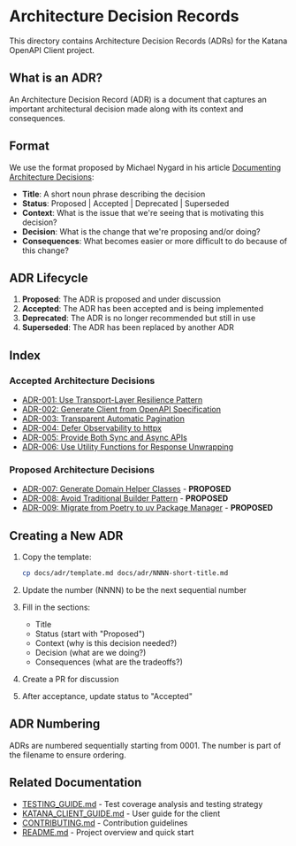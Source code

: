 # Architecture Decision Records

This directory contains Architecture Decision Records (ADRs) for the Katana OpenAPI
Client project.

## What is an ADR?

An Architecture Decision Record (ADR) is a document that captures an important
architectural decision made along with its context and consequences.

## Format

We use the format proposed by Michael Nygard in his article
[Documenting Architecture Decisions](https://cognitect.com/blog/2011/11/15/documenting-architecture-decisions):

- **Title**: A short noun phrase describing the decision
- **Status**: Proposed | Accepted | Deprecated | Superseded
- **Context**: What is the issue that we're seeing that is motivating this decision?
- **Decision**: What is the change that we're proposing and/or doing?
- **Consequences**: What becomes easier or more difficult to do because of this change?

## ADR Lifecycle

1. **Proposed**: The ADR is proposed and under discussion
1. **Accepted**: The ADR has been accepted and is being implemented
1. **Deprecated**: The ADR is no longer recommended but still in use
1. **Superseded**: The ADR has been replaced by another ADR

## Index

### Accepted Architecture Decisions

- [ADR-001: Use Transport-Layer Resilience Pattern](0001-transport-layer-resilience.md)
- [ADR-002: Generate Client from OpenAPI Specification](0002-openapi-code-generation.md)
- [ADR-003: Transparent Automatic Pagination](0003-transparent-pagination.md)
- [ADR-004: Defer Observability to httpx](0004-defer-observability-to-httpx.md)
- [ADR-005: Provide Both Sync and Async APIs](0005-sync-async-apis.md)
- [ADR-006: Use Utility Functions for Response Unwrapping](0006-response-unwrapping-utilities.md)

### Proposed Architecture Decisions

- [ADR-007: Generate Domain Helper Classes](0007-domain-helper-classes.md) -
  **PROPOSED**
- [ADR-008: Avoid Traditional Builder Pattern](0008-avoid-builder-pattern.md) -
  **PROPOSED**
- [ADR-009: Migrate from Poetry to uv Package Manager](0009-migrate-from-poetry-to-uv.md)
  \- **PROPOSED**

## Creating a New ADR

1. Copy the template:

   ```bash
   cp docs/adr/template.md docs/adr/NNNN-short-title.md
   ```

1. Update the number (NNNN) to be the next sequential number

1. Fill in the sections:

   - Title
   - Status (start with "Proposed")
   - Context (why is this decision needed?)
   - Decision (what are we doing?)
   - Consequences (what are the tradeoffs?)

1. Create a PR for discussion

1. After acceptance, update status to "Accepted"

## ADR Numbering

ADRs are numbered sequentially starting from 0001. The number is part of the filename to
ensure ordering.

## Related Documentation

- [TESTING_GUIDE.md](../TESTING_GUIDE.md) - Test coverage analysis and testing strategy
- [KATANA_CLIENT_GUIDE.md](../KATANA_CLIENT_GUIDE.md) - User guide for the client
- [CONTRIBUTING.md](../CONTRIBUTING.md) - Contribution guidelines
- [README.md](../../README.md) - Project overview and quick start
